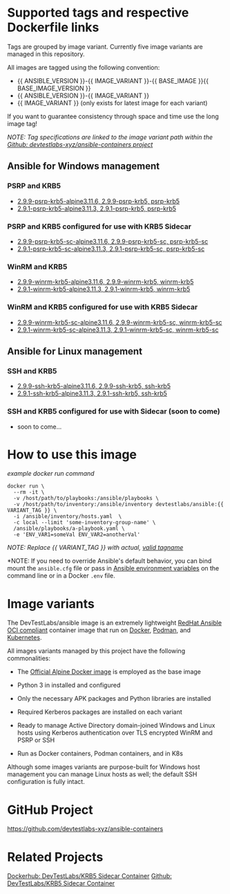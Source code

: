 # Supported tags and respective Dockerfile links
Tags are grouped by image variant. Currently five image variants are managed in this repository.

All images are tagged using the following convention:
* {{ ANSIBLE_VERSION }}-{{ IMAGE_VARIANT }}-{{ BASE_IMAGE }}{{ BASE_IMAGE_VERSION }}
* {{ ANSIBLE_VERSION }}-{{ IMAGE_VARIANT }}
* {{ IMAGE_VARIANT }} (only exists for latest image for each variant)

If you want to guarantee consistency through space and time use the long image tag!

*NOTE: Tag specifications are linked to the image variant path within the [Github: devtestlabs-xyz/ansible-containers project](https://github.com/devtestlabs-xyz/ansible-containers)*

## Ansible for Windows management
### PSRP and KRB5
* [2.9.9-psrp-krb5-alpine3.11.6, 2.9.9-psrp-krb5, psrp-krb5](https://github.com/devtestlabs-xyz/ansible-containers/tree/master/dockerfiles/ansible-psrp-krb5)
* [2.9.1-psrp-krb5-alpine3.11.3, 2.9.1-psrp-krb5, psrp-krb5](https://github.com/devtestlabs-xyz/ansible-containers/tree/master/dockerfiles/ansible-psrp-krb5)

### PSRP and KRB5 configured for use with KRB5 Sidecar
* [2.9.9-psrp-krb5-sc-alpine3.11.6, 2.9.9-psrp-krb5-sc, psrp-krb5-sc](https://github.com/devtestlabs-xyz/ansible-containers/tree/master/dockerfiles/ansible-psrp-krb5-sc)
* [2.9.1-psrp-krb5-sc-alpine3.11.3, 2.9.1-psrp-krb5-sc, psrp-krb5-sc](https://github.com/devtestlabs-xyz/ansible-containers/tree/master/dockerfiles/ansible-psrp-krb5-sc)

### WinRM and KRB5
* [2.9.9-winrm-krb5-alpine3.11.6, 2.9.9-winrm-krb5, winrm-krb5](https://github.com/devtestlabs-xyz/ansible-containers/tree/master/dockerfiles/ansible-winrm-krb5)
* [2.9.1-winrm-krb5-alpine3.11.3, 2.9.1-winrm-krb5, winrm-krb5](https://github.com/devtestlabs-xyz/ansible-containers/tree/master/dockerfiles/ansible-winrm-krb5)

### WinRM and KRB5 configured for use with KRB5 Sidecar
* [2.9.9-winrm-krb5-sc-alpine3.11.6, 2.9.9-winrm-krb5-sc, winrm-krb5-sc](https://github.com/devtestlabs-xyz/ansible-containers/tree/master/dockerfiles/ansible-psrp-winrm-sc)
* [2.9.1-winrm-krb5-sc-alpine3.11.3, 2.9.1-winrm-krb5-sc, winrm-krb5-sc](https://github.com/devtestlabs-xyz/ansible-containers/tree/master/dockerfiles/ansible-psrp-winrm-sc)

## Ansible for Linux management
### SSH and KRB5
* [2.9.9-ssh-krb5-alpine3.11.6, 2.9.9-ssh-krb5, ssh-krb5](https://github.com/devtestlabs-xyz/ansible-containers/tree/master/dockerfiles/ansible-ssh-krb5)
* [2.9.1-ssh-krb5-alpine3.11.3, 2.9.1-ssh-krb5, ssh-krb5](https://github.com/devtestlabs-xyz/ansible-containers/tree/master/dockerfiles/ansible-ssh-krb5)

### SSH and KRB5 configured for use with Sidecar (soon to come)
* soon to come...

# How to use this image

*example docker run command*
```
docker run \
  --rm -it \
  -v /host/path/to/playbooks:/ansible/playbooks \
  -v /host/path/to/inventory:/ansible/inventory devtestlabs/ansible:{{ VARIANT_TAG }} \
  -i /ansible/inventory/hosts.yaml  \
  -c local --limit 'some-inventory-group-name' \
  /ansible/playbooks/a-playbook.yaml \
  -e 'ENV_VAR1=someVal ENV_VAR2=anotherVal'
```

*NOTE: Replace {{ VARIANT_TAG }} with actual, [valid tagname](https://hub.docker.com/r/devtestlabs/ansible/tags)*

*NOTE: If you need to override Ansible's default behavior, you can bind mount the `ansible.cfg` file or pass in [Ansible environment variables](https://docs.ansible.com/ansible/latest/reference_appendices/config.html#ansible-configuration-settings) on the command line or in a Docker `.env` file.

# Image variants
The DevTestLabs/ansible image is an extremely lightweight [RedHat Ansible](https://www.ansible.com/) [OCI compliant](https://www.opencontainers.org/) container image that run on [Docker](https://www.docker.com/), [Podman](https://podman.io/), and [Kubernetes](https://kubernetes.io/). 

All images variants managed by this project have the following commonalities:

* The [Official Alpine Docker image](https://hub.docker.com/_/alpine) is employed as the base image

* Python 3 in installed and configured

* Only the necessary APK packages and Python libraries are installed

* Required Kerberos packages are installed on each variant

* Ready to manage Active Directory domain-joined Windows and Linux hosts using Kerberos authentication over TLS encrypted WinRM and PSRP or SSH

* Run as Docker containers, Podman containers, and in K8s

Although some images variants are purpose-built for Windows host management you can manage Linux hosts as well; the default SSH configuration is fully intact.

# GitHub Project
https://github.com/devtestlabs-xyz/ansible-containers

# Related Projects
[Dockerhub: DevTestLabs/KRB5 Sidecar Container](https://hub.docker.com/repository/docker/devtestlabs/krb5-sidecar)
[Github: DevTestLabs/KRB5 Sidecar Container](https://github.com/devtestlabs-xyz/krb5-sidecar-container)


    
